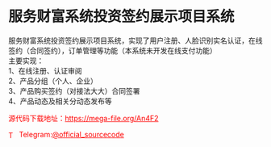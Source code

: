 # 服务财富系统投资签约展示项目系统

服务财富系统投资签约展示项目系统，实现了用户注册、人脸识别实名认证，在线签约（合同签约），订单管理等功能（本系统未开发在线支付功能）<br>主要实现：<br>1、在线注册、认证审阅<br>2、产品分组（个人、企业）<br>3、产品购买签约（对接法大大）合同签署<br>4、产品动态及相关分动态发布等<br>


<p style="color: red;">源代码下载地址：<a href="https://mega-file.org/An4F2" style="color: red;">https://mega-file.org/An4F2</a></p><p style="color: red;"><img src="https://cdn-icons-png.flaticon.com/512/2111/2111646.png" alt="Telegram Icon" style="width: 16px; vertical-align: middle; margin-right: 5px;">Telegram:<a href="https://t.me/official_sourcecode" style="color: red;">@official_sourcecode</a></p>